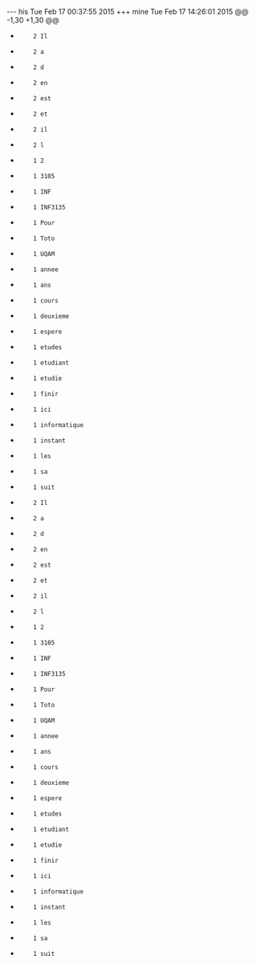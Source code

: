 --- his	Tue Feb 17 00:37:55 2015
+++ mine	Tue Feb 17 14:26:01 2015
@@ -1,30 +1,30 @@
-         2 Il
-         2 a
-         2 d
-         2 en
-         2 est
-         2 et
-         2 il
-         2 l
-         1 2
-         1 3105
-         1 INF
-         1 INF3135
-         1 Pour
-         1 Toto
-         1 UQAM
-         1 annee
-         1 ans
-         1 cours
-         1 deuxieme
-         1 espere
-         1 etudes
-         1 etudiant
-         1 etudie
-         1 finir
-         1 ici
-         1 informatique
-         1 instant
-         1 les
-         1 sa
-         1 suit
+         2 Il
+         2 a
+         2 d
+         2 en
+         2 est
+         2 et
+         2 il
+         2 l
+         1 2
+         1 3105
+         1 INF
+         1 INF3135
+         1 Pour
+         1 Toto
+         1 UQAM
+         1 annee
+         1 ans
+         1 cours
+         1 deuxieme
+         1 espere
+         1 etudes
+         1 etudiant
+         1 etudie
+         1 finir
+         1 ici
+         1 informatique
+         1 instant
+         1 les
+         1 sa
+         1 suit
